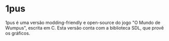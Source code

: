 # 1pus
1pus é uma versão modding-friendly e open-source do jogo "O Mundo de Wumpus", escrita em C. Esta versão conta com a biblioteca SDL, que provê os gráficos.

